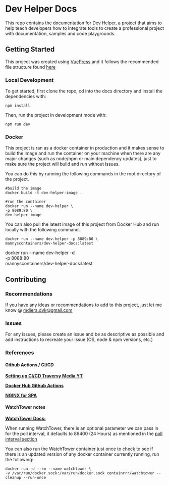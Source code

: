 # Dev Helper Docs
This repo contains the documentation for Dev Helper, a project that aims to help teach developers how to integrate tools to create a professional project with documentation, samples and code playgrounds.

## Getting Started
This project was created using [VuePress](https://vuepress.vuejs.org/) and it follows the recommended file structure found [here](https://vuepress.vuejs.org/guide/directory-structure.html#default-page-routing)

### Local Development
To get started, first clone the repo, cd into the docs directory and install the dependencies with:
```
npm install
```
Then, run the project in development mode with:
```
npm run dev
```
### Docker
This project is ran as a docker container in production and it makes sense to build the image and run the container on your machine when there are any major changes (such as node/npm or main dependency updates), just to make sure the project will build and run without issues.

You can do this by running the following commands in the root directory of the project.

```
#build the image
docker build -t dev-helper-image .

#run the container
docker run --name dev-helper \
-p 8089:80 \
dev-helper-image
```

You can also pull the latest image of this project from Docker Hub and run locally with the following command.

```
docker run --name dev-helper -p 8089:80 \
mannyscontainers/dev-helper-docs:latest
```

docker run --name dev-helper -d \
-p 8088:80 \
mannyscontainers/dev-helper-docs:latest

## Contributing
### Recommendations
If you have any ideas or recommendations to add to this project, just let me know @ mdiera.dvk@gmail.com

### Issues
For any issues, please create an issue and be as descriptive as possible and add instructions to recreate your issue (OS, node & npm versions, etc.)


### References
#### Github Actions / CI/CD
[**Setting up CI/CD Traversy Media YT**](https://www.youtube.com/watch?v=X3F3El_yvFg)

[**Docker Hub Github Actions**](https://docs.docker.com/ci-cd/github-actions/)

[**NGINX for SPA**](https://jonathanmh.com/deploying-a-vue-js-single-page-app-including-router-with-docker/)

#### WatchTower notes 
[**WatchTower Docs:**](https://containrrr.dev/watchtower)

When running WatchTower, there is an optional parameter we can pass in for the poll interval, it defaults to 86400 (24 Hours) as mentioned in the [poll interval section](https://containrrr.dev/watchtower/arguments/#poll_interval)

You can also run the WatchTower container just once to check to see if there is an updated version of any docker container currently running, run the following:

```
docker run -d --rm --name watchtower \
-v /var/run/docker.sock:/var/run/docker.sock containrrr/watchtower --cleanup --run-once
```

